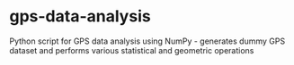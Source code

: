 # gps-data-analysis
Python script for GPS data analysis using NumPy - generates dummy GPS dataset and performs various statistical and geometric operations
